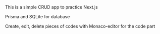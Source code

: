 This is a simple CRUD app to practice Next.js

Prisma and SQLite for database

Create, edit, delete pieces of codes with Monaco-editor for the code part